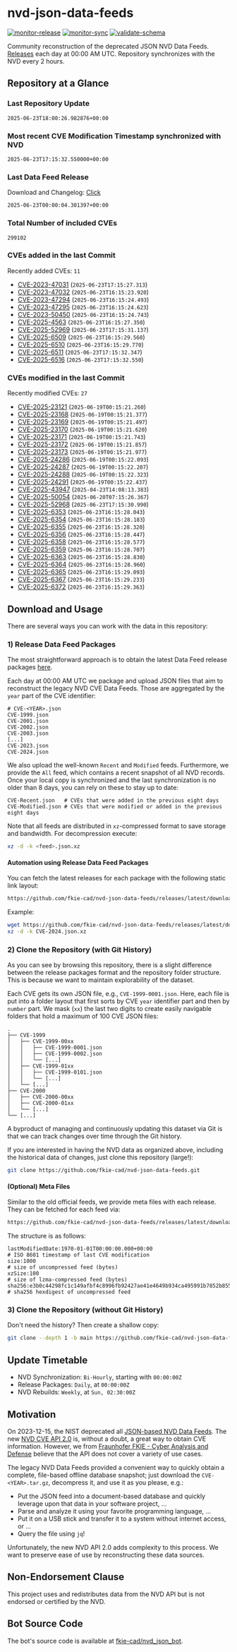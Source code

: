 # nvd-json-data-feeds

[![monitor-release](https://github.com/fkie-cad/nvd-json-data-feeds/actions/workflows/monitor_release.yml/badge.svg)](https://github.com/fkie-cad/nvd-json-data-feeds/actions/workflows/monitor_release.yml)
[![monitor-sync](https://github.com/fkie-cad/nvd-json-data-feeds/actions/workflows/monitor_sync.yml/badge.svg)](https://github.com/fkie-cad/nvd-json-data-feeds/actions/workflows/monitor_sync.yml)
[![validate-schema](https://github.com/fkie-cad/nvd-json-data-feeds/actions/workflows/validate_schema.yml/badge.svg)](https://github.com/fkie-cad/nvd-json-data-feeds/actions/workflows/validate_schema.yml)

Community reconstruction of the deprecated JSON NVD Data Feeds.
[Releases](https://github.com/fkie-cad/nvd-json-data-feeds/releases/latest) each day at 00:00 AM UTC.
Repository synchronizes with the NVD every 2 hours.

## Repository at a Glance

### Last Repository Update

```plain
2025-06-23T18:00:26.982876+00:00
```

### Most recent CVE Modification Timestamp synchronized with NVD

```plain
2025-06-23T17:15:32.550000+00:00
```

### Last Data Feed Release

Download and Changelog: [Click](https://github.com/fkie-cad/nvd-json-data-feeds/releases/latest)

```plain
2025-06-23T00:00:04.301397+00:00
```

### Total Number of included CVEs

```plain
299102
```

### CVEs added in the last Commit

Recently added CVEs: `11`

- [CVE-2023-47031](CVE-2023/CVE-2023-470xx/CVE-2023-47031.json) (`2025-06-23T17:15:27.313`)
- [CVE-2023-47032](CVE-2023/CVE-2023-470xx/CVE-2023-47032.json) (`2025-06-23T16:15:23.920`)
- [CVE-2023-47294](CVE-2023/CVE-2023-472xx/CVE-2023-47294.json) (`2025-06-23T16:15:24.493`)
- [CVE-2023-47295](CVE-2023/CVE-2023-472xx/CVE-2023-47295.json) (`2025-06-23T16:15:24.623`)
- [CVE-2023-50450](CVE-2023/CVE-2023-504xx/CVE-2023-50450.json) (`2025-06-23T16:15:24.743`)
- [CVE-2025-4563](CVE-2025/CVE-2025-45xx/CVE-2025-4563.json) (`2025-06-23T16:15:27.350`)
- [CVE-2025-52969](CVE-2025/CVE-2025-529xx/CVE-2025-52969.json) (`2025-06-23T17:15:31.137`)
- [CVE-2025-6509](CVE-2025/CVE-2025-65xx/CVE-2025-6509.json) (`2025-06-23T16:15:29.560`)
- [CVE-2025-6510](CVE-2025/CVE-2025-65xx/CVE-2025-6510.json) (`2025-06-23T16:15:29.770`)
- [CVE-2025-6511](CVE-2025/CVE-2025-65xx/CVE-2025-6511.json) (`2025-06-23T17:15:32.347`)
- [CVE-2025-6516](CVE-2025/CVE-2025-65xx/CVE-2025-6516.json) (`2025-06-23T17:15:32.550`)


### CVEs modified in the last Commit

Recently modified CVEs: `27`

- [CVE-2025-23121](CVE-2025/CVE-2025-231xx/CVE-2025-23121.json) (`2025-06-19T00:15:21.260`)
- [CVE-2025-23168](CVE-2025/CVE-2025-231xx/CVE-2025-23168.json) (`2025-06-19T00:15:21.377`)
- [CVE-2025-23169](CVE-2025/CVE-2025-231xx/CVE-2025-23169.json) (`2025-06-19T00:15:21.497`)
- [CVE-2025-23170](CVE-2025/CVE-2025-231xx/CVE-2025-23170.json) (`2025-06-19T00:15:21.620`)
- [CVE-2025-23171](CVE-2025/CVE-2025-231xx/CVE-2025-23171.json) (`2025-06-19T00:15:21.743`)
- [CVE-2025-23172](CVE-2025/CVE-2025-231xx/CVE-2025-23172.json) (`2025-06-19T00:15:21.857`)
- [CVE-2025-23173](CVE-2025/CVE-2025-231xx/CVE-2025-23173.json) (`2025-06-19T00:15:21.977`)
- [CVE-2025-24286](CVE-2025/CVE-2025-242xx/CVE-2025-24286.json) (`2025-06-19T00:15:22.093`)
- [CVE-2025-24287](CVE-2025/CVE-2025-242xx/CVE-2025-24287.json) (`2025-06-19T00:15:22.207`)
- [CVE-2025-24288](CVE-2025/CVE-2025-242xx/CVE-2025-24288.json) (`2025-06-19T00:15:22.323`)
- [CVE-2025-24291](CVE-2025/CVE-2025-242xx/CVE-2025-24291.json) (`2025-06-19T00:15:22.437`)
- [CVE-2025-43947](CVE-2025/CVE-2025-439xx/CVE-2025-43947.json) (`2025-04-23T14:08:13.383`)
- [CVE-2025-50054](CVE-2025/CVE-2025-500xx/CVE-2025-50054.json) (`2025-06-20T07:15:26.367`)
- [CVE-2025-52968](CVE-2025/CVE-2025-529xx/CVE-2025-52968.json) (`2025-06-23T17:15:30.990`)
- [CVE-2025-6353](CVE-2025/CVE-2025-63xx/CVE-2025-6353.json) (`2025-06-23T16:15:28.043`)
- [CVE-2025-6354](CVE-2025/CVE-2025-63xx/CVE-2025-6354.json) (`2025-06-23T16:15:28.183`)
- [CVE-2025-6355](CVE-2025/CVE-2025-63xx/CVE-2025-6355.json) (`2025-06-23T16:15:28.320`)
- [CVE-2025-6356](CVE-2025/CVE-2025-63xx/CVE-2025-6356.json) (`2025-06-23T16:15:28.447`)
- [CVE-2025-6358](CVE-2025/CVE-2025-63xx/CVE-2025-6358.json) (`2025-06-23T16:15:28.577`)
- [CVE-2025-6359](CVE-2025/CVE-2025-63xx/CVE-2025-6359.json) (`2025-06-23T16:15:28.707`)
- [CVE-2025-6363](CVE-2025/CVE-2025-63xx/CVE-2025-6363.json) (`2025-06-23T16:15:28.830`)
- [CVE-2025-6364](CVE-2025/CVE-2025-63xx/CVE-2025-6364.json) (`2025-06-23T16:15:28.960`)
- [CVE-2025-6365](CVE-2025/CVE-2025-63xx/CVE-2025-6365.json) (`2025-06-23T16:15:29.093`)
- [CVE-2025-6367](CVE-2025/CVE-2025-63xx/CVE-2025-6367.json) (`2025-06-23T16:15:29.233`)
- [CVE-2025-6372](CVE-2025/CVE-2025-63xx/CVE-2025-6372.json) (`2025-06-23T16:15:29.363`)


## Download and Usage

There are several ways you can work with the data in this repository:

### 1) Release Data Feed Packages

The most straightforward approach is to obtain the latest Data Feed release packages [here](https://github.com/fkie-cad/nvd-json-data-feeds/releases/latest).

Each day at 00:00 AM UTC we package and upload JSON files that aim to reconstruct the legacy NVD CVE Data Feeds.
Those are aggregated by the `year` part of the CVE identifier:

```
# CVE-<YEAR>.json
CVE-1999.json
CVE-2001.json
CVE-2002.json
CVE-2003.json
[...]
CVE-2023.json
CVE-2024.json
```

We also upload the well-known `Recent` and `Modified` feeds.
Furthermore, we provide the `All` feed, which contains a recent snapshot of all NVD records.
Once your local copy is synchronized and the last synchronization is no older than 8 days, you can rely on these to stay up to date:

```plain
CVE-Recent.json   # CVEs that were added in the previous eight days
CVE-Modified.json # CVEs that were modified or added in the previous eight days
```

Note that all feeds are distributed in `xz`-compressed format to save storage and bandwidth.
For decompression execute:

```sh
xz -d -k <feed>.json.xz
```

#### Automation using Release Data Feed Packages

You can fetch the latest releases for each package with the following static link layout:

```sh
https://github.com/fkie-cad/nvd-json-data-feeds/releases/latest/download/CVE-<YEAR>.json.xz
```

Example:

```sh
wget https://github.com/fkie-cad/nvd-json-data-feeds/releases/latest/download/CVE-2024.json.xz
xz -d -k CVE-2024.json.xz
```

### 2) Clone the Repository (with Git History)

As you can see by browsing this repository, there is a slight difference between the release packages format and the repository folder structure.
This is because we want to maintain explorability of the dataset.

Each CVE gets its own JSON file, e.g., `CVE-1999-0001.json`.
Here, each file is put into a folder layout that first sorts by CVE `year` identifier part and then by `number` part.
We mask (`xx`) the last two digits to create easily navigable folders that hold a maximum of 100 CVE JSON files:

```plain
.
├── CVE-1999
│   ├── CVE-1999-00xx
│   │   ├── CVE-1999-0001.json
│   │   ├── CVE-1999-0002.json
│   │   └── [...]
│   ├── CVE-1999-01xx
│   │   ├── CVE-1999-0101.json
│   │   └── [...]
│   └── [...]
├── CVE-2000
│   ├── CVE-2000-00xx
│   ├── CVE-2000-01xx
│   └── [...]
└── [...]
```

A byproduct of managing and continuously updating this dataset via Git is that we can track changes over time through the Git history.

If you are interested in having the NVD data as organized above, including the historical data of changes, just clone this repository (large!):

```sh
git clone https://github.com/fkie-cad/nvd-json-data-feeds.git
```

#### (Optional) Meta Files

Similar to the old official feeds, we provide meta files with each release. They can be fetched for each feed via:

```sh
https://github.com/fkie-cad/nvd-json-data-feeds/releases/latest/download/CVE-<YEAR>.meta
```

The structure is as follows:

```plain
lastModifiedDate:1970-01-01T00:00:00.000+00:00                          # ISO 8601 timestamp of last CVE modification
size:1000                                                               # size of uncompressed feed (bytes)
xzSize:100                                                              # size of lzma-compressed feed (bytes)
sha256:e3b0c44298fc1c149afbf4c8996fb92427ae41e4649b934ca495991b7852b855 # sha256 hexdigest of uncompressed feed
```

### 3) Clone the Repository (without Git History)

Don't need the history? Then create a shallow copy:

```sh
git clone --depth 1 -b main https://github.com/fkie-cad/nvd-json-data-feeds.git
```


## Update Timetable

* NVD Synchronization: `Bi-Hourly`, starting with `00:00:00Z`
* Release Packages: `Daily`, at `00:00:00Z`
* NVD Rebuilds: `Weekly`, at `Sun, 02:30:00Z`


## Motivation

On 2023-12-15, the NIST deprecated all [JSON-based NVD Data Feeds](https://nvd.nist.gov/vuln/data-feeds#divRetirementBanner-1).
The new [NVD CVE API 2.0](https://nvd.nist.gov/developers/vulnerabilities) is, without a doubt, a great way to obtain CVE information.
However, we from [Fraunhofer FKIE - Cyber Analysis and Defense](https://www.fkie.fraunhofer.de/en/departments/cad.html) believe that the API does not cover a variety of use cases.

The legacy NVD Data Feeds provided a convenient way to quickly obtain a complete, file-based offline database snapshot; just download the `CVE-<YEAR>.tar.gz`, decompress it, and use it as you please, e.g.:

- Put the JSON feed into a document-based database and quickly leverage upon that data in your software project, ...
- Parse and analyze it using your favorite programming language, ...
- Put it on a USB stick and transfer it to a system without internet access, or ...
- Query the file using `jq`!

Unfortunately, the new NVD API 2.0 adds complexity to this process.
We want to preserve ease of use by reconstructing these data sources.

## Non-Endorsement Clause

This project uses and redistributes data from the NVD API but is not endorsed or certified by the NVD.

## Bot Source Code

The bot's source code is available at [fkie-cad/nvd\_json\_bot](https://github.com/fkie-cad/nvd_json_bot).